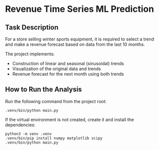 # Revenue Time Series ML Prediction

## Task Description
For a store selling winter sports equipment, it is required to select a trend and make a revenue forecast based on data from the last 10 months.

The project implements:
- Construction of linear and seasonal (sinusoidal) trends
- Visualization of the original data and trends
- Revenue forecast for the next month using both trends

## How to Run the Analysis

Run the following command from the project root:

```
.venv/bin/python main.py
```

If the virtual environment is not created, create it and install the dependencies:

```
python3 -m venv .venv
.venv/bin/pip install numpy matplotlib scipy
.venv/bin/python main.py
```
